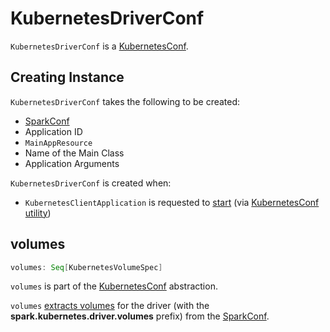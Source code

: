 # KubernetesDriverConf

`KubernetesDriverConf` is a [KubernetesConf](KubernetesConf.md).

## Creating Instance

`KubernetesDriverConf` takes the following to be created:

* <span id="sparkConf"> [SparkConf](../SparkConf.md)
* <span id="appId"> Application ID
* <span id="mainAppResource"> `MainAppResource`
* <span id="mainClass"> Name of the Main Class
* <span id="appArgs"> Application Arguments

`KubernetesDriverConf` is created when:

* `KubernetesClientApplication` is requested to [start](KubernetesClientApplication.md#start) (via [KubernetesConf utility](#createDriverConf))

## <span id="volumes"> volumes

```scala
volumes: Seq[KubernetesVolumeSpec]
```

`volumes` is part of the [KubernetesConf](KubernetesConf.md#volumes) abstraction.

`volumes` [extracts volumes](KubernetesVolumeUtils.md#parseVolumesWithPrefix) for the driver (with the **spark.kubernetes.driver.volumes** prefix) from the [SparkConf](#sparkConf).
